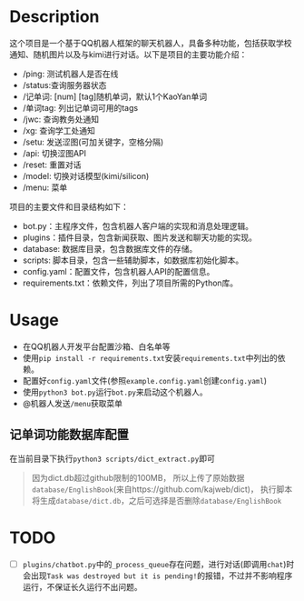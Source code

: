 # Description
这个项目是一个基于QQ机器人框架的聊天机器人，具备多种功能，包括获取学校通知、随机图片以及与kimi进行对话。以下是项目的主要功能介绍：

- /ping:  测试机器人是否在线
- /status:查询服务器状态
- /记单词: [num] [tag]随机单词，默认1个KaoYan单词
- /单词tag:  列出记单词可用的tags
- /jwc:   查询教务处通知
- /xg:    查询学工处通知
- /setu:  发送涩图(可加关键字，空格分隔)
- /api:   切换涩图API
- /reset: 重置对话
- /model: 切换对话模型(kimi/silicon)
- /menu:  菜单

项目的主要文件和目录结构如下：
- bot.py：主程序文件，包含机器人客户端的实现和消息处理逻辑。
- plugins：插件目录，包含新闻获取、图片发送和聊天功能的实现。
- database: 数据库目录，包含数据库文件的存储。
- scripts: 脚本目录，包含一些辅助脚本，如数据库初始化脚本。
- config.yaml：配置文件，包含机器人API的配置信息。
- requirements.txt：依赖文件，列出了项目所需的Python库。

# Usage
- 在QQ机器人开发平台配置沙箱、白名单等
- 使用`pip install -r requirements.txt`安装`requirements.txt`中列出的依赖。
- 配置好`config.yaml`文件(参照`example.config.yaml`创建`config.yaml`)
- 使用`python3 bot.py`运行`bot.py`来启动这个机器人。
- @机器人发送`/menu`获取菜单

## 记单词功能数据库配置
在当前目录下执行`python3 scripts/dict_extract.py`即可
> 因为dict.db超过github限制的100MB，
> 所以上传了原始数据`database/EnglishBook`(来自https://github.com/kajweb/dict)，
> 执行脚本将生成`database/dict.db`，之后可选择是否删除`database/EnglishBook`

# TODO
- [ ] `plugins/chatbot.py`中的`_process_queue`存在问题，进行对话(即调用`chat`)时会出现`Task was destroyed but it is pending!`的报错，不过并不影响程序运行，不保证长久运行不出问题。